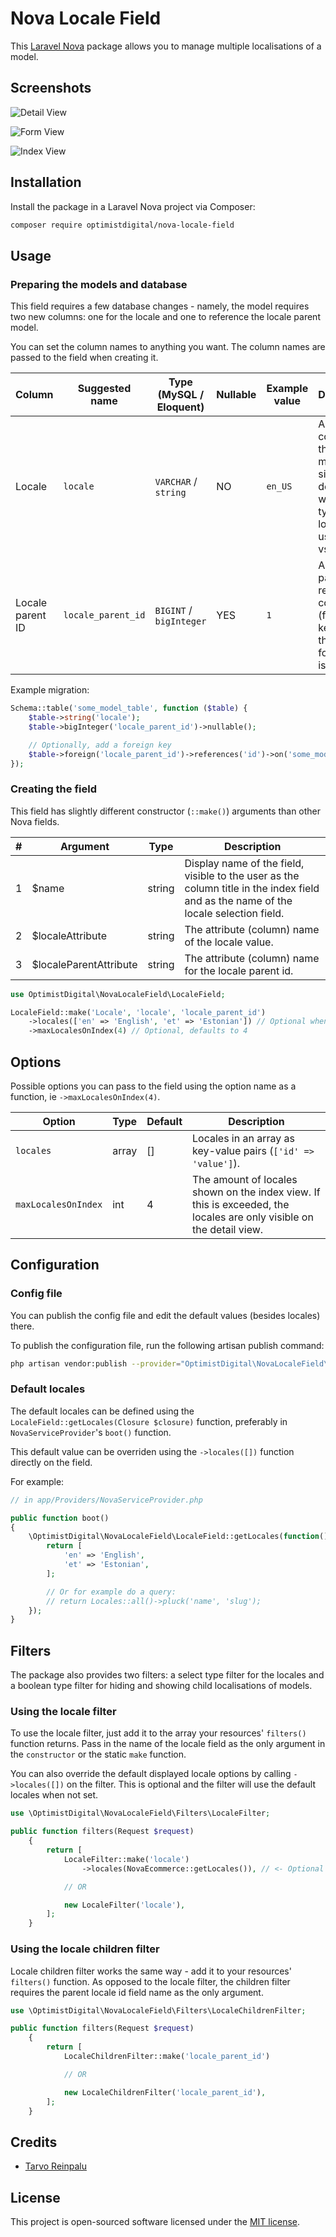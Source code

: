 # Nova Locale Field

This [Laravel Nova](https://nova.laravel.com) package allows you to manage multiple localisations of a model.

## Screenshots

![Detail View](docs/detail.png)

![Form View](docs/form.png)

![Index View](docs/index.png)

## Installation

Install the package in a Laravel Nova project via Composer:

```bash
composer require optimistdigital/nova-locale-field
```

## Usage

### Preparing the models and database

This field requires a few database changes - namely, the model requires two new columns: one for the locale and one to reference the locale parent model.

You can set the column names to anything you want. The column names are passed to the field when creating it.

| Column           | Suggested name     | Type (MySQL / Eloquent) | Nullable | Example value | Description                                                                                                |
| ---------------- | ------------------ | ----------------------- | -------- | ------------- | ---------------------------------------------------------------------------------------------------------- |
| Locale           | `locale`           | `VARCHAR` / `string`    | NO       | `en_US`       | A text column for the locale, maximum size depends on which types of locales you use (ie `en` vs `en_US`). |
| Locale parent ID | `locale_parent_id` | `BIGINT` / `bigInteger` | YES      | `1`           | A locale parent reference column (foreign key, though the actual foreign key is optional)                  |

Example migration:

```php
Schema::table('some_model_table', function ($table) {
    $table->string('locale');
    $table->bigInteger('locale_parent_id')->nullable();

    // Optionally, add a foreign key
    $table->foreign('locale_parent_id')->references('id')->on('some_model_table');
});
```

### Creating the field

This field has slightly different constructor (`::make()`) arguments than other Nova fields.

| #   | Argument                | Type   | Description                                                                                                                          |
| --- | ----------------------- | ------ | ------------------------------------------------------------------------------------------------------------------------------------ |
| 1   | \$name                  | string | Display name of the field, visible to the user as the column title in the index field and as the name of the locale selection field. |
| 2   | \$localeAttribute       | string | The attribute (column) name of the locale value.                                                                                     |
| 3   | \$localeParentAttribute | string | The attribute (column) name for the locale parent id.                                                                                |

```php
use OptimistDigital\NovaLocaleField\LocaleField;

LocaleField::make('Locale', 'locale', 'locale_parent_id')
    ->locales(['en' => 'English', 'et' => 'Estonian']) // Optional when you've set a default
    ->maxLocalesOnIndex(4) // Optional, defaults to 4
```

## Options

Possible options you can pass to the field using the option name as a function, ie `->maxLocalesOnIndex(4)`.

| Option              | Type  | Default | Description                                                                                                          |
| ------------------- | ----- | ------- | -------------------------------------------------------------------------------------------------------------------- |
| `locales`           | array | []      | Locales in an array as key-value pairs (`['id' => 'value']`).                                                        |
| `maxLocalesOnIndex` | int   | 4       | The amount of locales shown on the index view. If this is exceeded, the locales are only visible on the detail view. |

## Configuration

### Config file

You can publish the config file and edit the default values (besides locales) there.

To publish the configuration file, run the following artisan publish command:

```bash
php artisan vendor:publish --provider="OptimistDigital\NovaLocaleField\FieldServiceProvider" --tag="config"
```

### Default locales

The default locales can be defined using the `LocaleField::getLocales(Closure $closure)` function, preferably in `NovaServiceProvider`'s `boot()` function.

This default value can be overriden using the `->locales([])` function directly on the field.

For example:

```php
// in app/Providers/NovaServiceProvider.php

public function boot()
{
    \OptimistDigital\NovaLocaleField\LocaleField::getLocales(function() {
        return [
            'en' => 'English',
            'et' => 'Estonian',
        ];

        // Or for example do a query:
        // return Locales::all()->pluck('name', 'slug');
    });
}
```

## Filters

The package also provides two filters: a select type filter for the locales and a boolean type filter for hiding and showing child localisations of models.

### Using the locale filter

To use the locale filter, just add it to the array your resources' `filters()` function returns. Pass in the name of the locale field as the only argument in the `constructor` or the static `make` function.

You can also override the default displayed locale options by calling `->locales([])` on the filter. This is optional and the filter will use the default locales when not set.

```php
use \OptimistDigital\NovaLocaleField\Filters\LocaleFilter;

public function filters(Request $request)
    {
        return [
            LocaleFilter::make('locale')
                ->locales(NovaEcommerce::getLocales()), // <- Optional

            // OR

            new LocaleFilter('locale'),
        ];
    }
```

### Using the locale children filter

Locale children filter works the same way - add it to your resources' `filters()` function. As opposed to the locale filter, the children filter requires the parent locale id field name as the only argument.

```php
use \OptimistDigital\NovaLocaleField\Filters\LocaleChildrenFilter;

public function filters(Request $request)
    {
        return [
            LocaleChildrenFilter::make('locale_parent_id')

            // OR

            new LocaleChildrenFilter('locale_parent_id'),
        ];
    }
```

## Credits

- [Tarvo Reinpalu](https://github.com/Tarpsvo)

## License

This project is open-sourced software licensed under the [MIT license](LICENSE.md).
